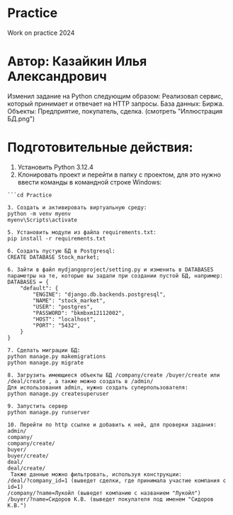 # Practice
Work on practice 2024

# Автор: Казайкин Илья Александрович

Изменил задание на Python следующим образом: 
Реализовал сервис, который принимает и отвечает на HTTP запросы.
База данных: Биржа.
Объекты: Предприятие, покупатель, сделка. (смотреть "Иллюстрация БД.png")

# Подготовительные действия:
1. Установить Python 3.12.4
2. Клонировать проект и перейти в папку с проектом, для это нужно ввести команды в командной строке Windows:
```git clone https://github.com/IlyaKazaykin/Practice.git
```cd Practice

3. Создать и активировать виртуальную среду:  
python -m venv myenv
myenv\Scripts\activate

5. Установить модули из файла requirements.txt:   
pip install -r requirements.txt

6. Создать пустую БД в Postgresql:
CREATE DATABASE Stock_market;

6. Зайти в файл mydjangoproject/setting.py и изменить в DATABASES параметры на те, которые вы задали при создании пустой БД, например:
DATABASES = {
    "default": {
        "ENGINE": "django.db.backends.postgresql",
        "NAME": "stock_market",
        "USER": "postgres",
        "PASSWORD": "bkmbxm12112002",
        "HOST": "localhost",
        "PORT": "5432",
    }
}

7. Сделать миграции БД:
python manage.py makemigrations
python manage.py migrate

8. Загрузить имеющиеся объекты БД /company/create /buyer/create или /deal/create , а также можно создать в /admin/
Для использования admin, нужно создать суперпользователя:
python manage.py createsuperuser 

9. Запустить сервер
python manage.py runserver

10. Перейти по http ссылке и добавить к ней, для проверки задания:
admin/
company/
company/create/
buyer/
buyer/create/
deal/
deal/create/
 Также данные можно фильтровать, используя конструкции:
/deal/?company_id=1 (выведет сделки, где принимала участие компания с id=1)
/company/?name=Лукойл (выведет компанию с названием "Лукойл")
/buyer/?name=Сидоров К.В. (выведет покупателя под именем "Сидоров К.В.")
